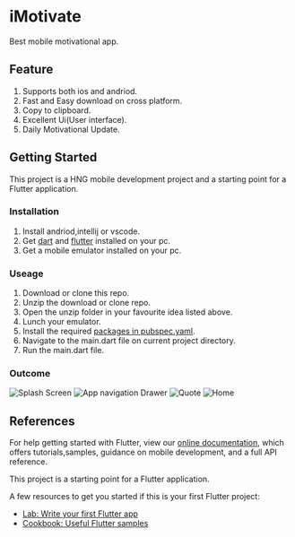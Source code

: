 # iMotivate

Best mobile motivational app.

## Feature

1. Supports both ios and andriod.
2. Fast and Easy download on cross platform.
3. Copy to clipboard.
4. Excellent Ui(User interface).
5. Daily Motivational Update.  

## Getting Started

This project is a HNG mobile development project and a starting point for a Flutter application.

### Installation

1. Install andriod,intellij or vscode.
2. Get [dart](https://dart.dev/get-dart) and [flutter](https://flutter.dev/docs/get-started/install)
installed on your pc.
3. Get a mobile emulator installed on your pc.

### Useage

1. Download or clone this repo.
2. Unzip the download or clone repo.
3. Open the unzip folder in your favourite idea listed above.
4. Lunch your emulator.
5. Install the required [packages in pubspec.yaml](https://pub.dev/).
6. Navigate to the main.dart file on current project directory.
7. Run the main.dart file.

### Outcome

 ![Splash Screen](https://github.com/xi6th/QuotesApp/images/Screenshot_20200608-210913.png)
 ![App navigation Drawer](https://github.com/xi6th/QuotesApp/images/Screenshot_20200609-165000png)
 ![Quote](https://github.com/xi6th/QuotesApp/images/Screenshot_20200609-140653.png)
 ![Home](https://github.com/xi6th/QuotesApp/images/Screenshot_20200609-030351.png)

## References

For help getting started with Flutter, view our [online documentation](https://flutter.dev/docs), which offers tutorials,samples, guidance on mobile development, and a full API reference.

This project is a starting point for a Flutter application.

A few resources to get you started if this is your first Flutter project:

- [Lab: Write your first Flutter app](https://flutter.dev/docs/get-started/codelab)
- [Cookbook: Useful Flutter samples](https://flutter.dev/docs/cookbook)
